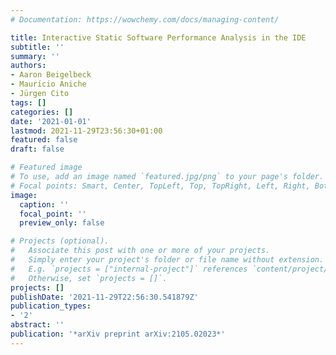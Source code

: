 ```yaml
---
# Documentation: https://wowchemy.com/docs/managing-content/

title: Interactive Static Software Performance Analysis in the IDE
subtitle: ''
summary: ''
authors:
- Aaron Beigelbeck
- Maurı́cio Aniche
- Jürgen Cito
tags: []
categories: []
date: '2021-01-01'
lastmod: 2021-11-29T23:56:30+01:00
featured: false
draft: false

# Featured image
# To use, add an image named `featured.jpg/png` to your page's folder.
# Focal points: Smart, Center, TopLeft, Top, TopRight, Left, Right, BottomLeft, Bottom, BottomRight.
image:
  caption: ''
  focal_point: ''
  preview_only: false

# Projects (optional).
#   Associate this post with one or more of your projects.
#   Simply enter your project's folder or file name without extension.
#   E.g. `projects = ["internal-project"]` references `content/project/deep-learning/index.md`.
#   Otherwise, set `projects = []`.
projects: []
publishDate: '2021-11-29T22:56:30.541879Z'
publication_types:
- '2'
abstract: ''
publication: '*arXiv preprint arXiv:2105.02023*'
---
```

